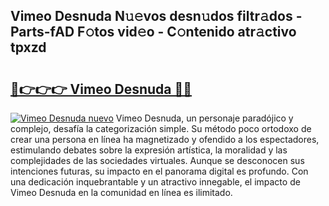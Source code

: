 ## Vimeo Desnuda N𝚞𝚎vos desn𝚞dos filtr𝚊dos - Parts-fAD F𝚘tos vid𝚎o - C𝚘ntenido atr𝚊ctivo tpxzd

# <h2><a href="http://mb2sio.tromn.icu/?c=Vimeo+Desnuda">🔗👉👉👉 Vimeo Desnuda 🔗🔗</a></h2>

[![Vimeo Desnuda nuevo](https://i.imgur.com/pEAQMta.gif)](http://mb2sio.tromn.icu/?c=Vimeo+Desnuda)
Vimeo Desnuda, un personaje paradójico y complejo, desafía la categorización simple. Su método poco ortodoxo de crear una persona en línea ha magnetizado y ofendido a los espectadores, estimulando debates sobre la expresión artística, la moralidad y las complejidades de las sociedades virtuales. Aunque se desconocen sus intenciones futuras, su impacto en el panorama digital es profundo. Con una dedicación inquebrantable y un atractivo innegable, el impacto de Vimeo Desnuda en la comunidad en línea es ilimitado.
